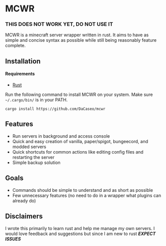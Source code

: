# MCWR
### THIS DOES NOT WORK YET, DO NOT USE IT
MCWR is a minecraft server wrapper written in rust. It aims to have as simple and concise syntax as possible while still being reasonably feature complete.

## Installation

#### Requirements
- [Rust](https://rustup.rs/)

Run the following command to install MCWR on your system. Make sure `~/.cargo/bin/` is in your PATH.

    cargo install https://github.com/DaCaseo/mcwr
## Features
- Run servers in background and access console
- Quick and easy creation of vanilla, paper/spigot, bungeecord, and modded servers
- Quick shortcuts for common actions like editing config files and restarting the server
- Simple backup solution

## Goals
- Commands should be simple to understand and as short as possible
- Few unnecessary features (no need to do in a wrapper what plugins can already do)

## Disclaimers
I wrote this primarily to learn rust and help me manage my own servers. I would love feedback and suggestions but since I am new to rust ***EXPECT ISSUES***
